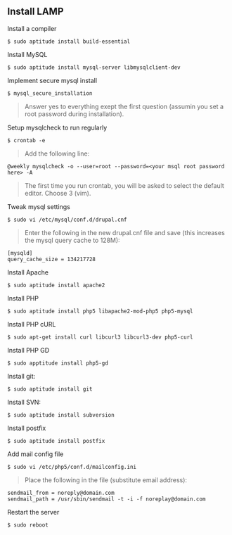 ## Install LAMP ##

Install a compiler

    $ sudo aptitude install build-essential

Install MySQL

    $ sudo aptitude install mysql-server libmysqlclient-dev

Implement secure mysql install

    $ mysql_secure_installation

> Answer yes to everything exept the first question (assumin you set a root
> password during installation).

Setup mysqlcheck to run regularly

    $ crontab -e

> Add the following line:

    @weekly mysqlcheck -o --user=root --password=<your msql root password here> -A

> The first time you run crontab, you will be asked to select the default
> editor. Choose 3 (vim).

Tweak mysql settings

    $ sudo vi /etc/mysql/conf.d/drupal.cnf

> Enter the following in the new drupal.cnf file and save (this increases the
> mysql query cache to 128M):

    [mysqld]
    query_cache_size = 134217728

Install Apache

    $ sudo aptitude install apache2

Install PHP

    $ sudo aptitude install php5 libapache2-mod-php5 php5-mysql

Install PHP cURL

    $ sudo apt-get install curl libcurl3 libcurl3-dev php5-curl
    
Install PHP GD

    $ sudo apptitude install php5-gd

Install git:

    $ sudo aptitude install git

Install SVN:

    $ sudo aptitude install subversion

Install postfix 

    $ sudo aptitude install postfix

Add mail config file

    $ sudo vi /etc/php5/conf.d/mailconfig.ini

> Place the following in the file (substitute email address):

    sendmail_from = noreply@domain.com
    sendmail_path = /usr/sbin/sendmail -t -i -f noreplay@domain.com

Restart the server

    $ sudo reboot

